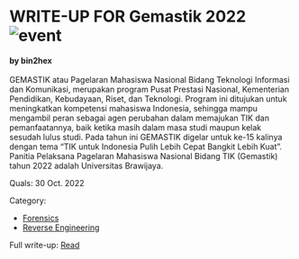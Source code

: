 # WRITE-UP FOR Gemastik 2022 ![event](https://img.shields.io/badge/-event-blue?style=flat)

<b>by bin2hex</b><br><br>
GEMASTIK atau Pagelaran Mahasiswa Nasional Bidang Teknologi Informasi dan Komunikasi, merupakan program Pusat Prestasi Nasional, Kementerian Pendidikan, Kebudayaan, Riset, dan Teknologi. Program ini ditujukan untuk meningkatkan kompetensi mahasiswa Indonesia, sehingga mampu mengambil peran sebagai agen perubahan dalam memajukan TIK dan pemanfaatannya, baik ketika masih dalam masa studi maupun kelak sesudah lulus studi. Pada tahun ini GEMASTIK digelar untuk ke-15 kalinya dengan tema “TIK untuk Indonesia Pulih Lebih Cepat Bangkit Lebih Kuat”. Panitia Pelaksana Pagelaran Mahasiswa Nasional Bidang TIK (Gemastik) tahun 2022 adalah Universitas Brawijaya.

Quals: 30 Oct. 2022

Category:

- [Forensics](/Gemastik%202022/Forensics/)
- [Reverse Engineering](/Gemastik%202022/Reverse/CodeJugling/)

Full write-up: [Read](/Gemastik%202022/writeup%20gemastik2022_bin2hex.pdf)
